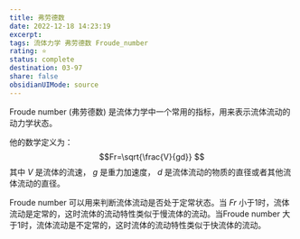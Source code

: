 ```yaml
---
title: 弗劳德数
date: 2022-12-18 14:23:19
excerpt: 
tags: 流体力学 弗劳德数 Froude_number
rating: ⭐
status: complete 
destination: 03-97 
share: false
obsidianUIMode: source
---
```

Froude number (弗劳德数) 是流体力学中一个常用的指标，用来表示流体流动的动力学状态。

他的数学定义为：
$$Fr=\sqrt{\frac{V}{gd}} $$
其中 $V$ 是流体的流速， $g$ 是重力加速度， $d$ 是流体流动的物质的直径或者其他流体流动的直径。

Froude number 可以用来判断流体流动是否处于定常状态。当 $Fr$ 小于1时，流体流动是定常的，这时流体的流动特性类似于慢流体的流动。当Froude number 大于1时，流体流动是不定常的，这时流体的流动特性类似于快流体的流动。